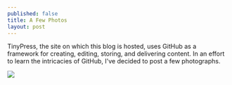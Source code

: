 ```yaml
---
published: false
title: A Few Photos
layout: post
---
```

TinyPress, the site on which this blog is hosted, uses GitHub as a framework for creating, editing, storing, and delivering content.  In an effort to learn the intricacies of GitHub, I've decided to post a few photographs.

<a href="URL"><img src="https://goo.gl/photos/N4prPC2F5zGsu3Lp7"> </a>